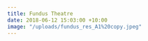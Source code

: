 ```yaml
---
title: Fundus Theatre
date: 2018-06-12 15:03:00 +10:00
image: "/uploads/fundus_res_A1%20copy.jpeg"
---
```


